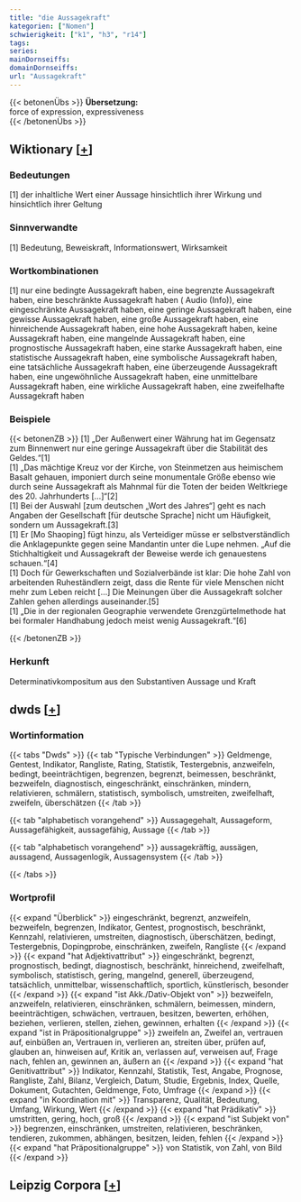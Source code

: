 ```yaml
---
title: "die Aussagekraft"
kategorien: ["Nomen"]
schwierigkeit: ["k1", "h3", "r14"]
tags:
series:
mainDornseiffs:
domainDornseiffs:
url: "Aussagekraft"
---
```


{{< betonenÜbs >}}
**Übersetzung:**  
force of expression, expressiveness  
{{< /betonenÜbs >}}

## Wiktionary [[+](https://de.wiktionary.org/wiki/Aussagekraft)]

### Bedeutungen
[1] der inhaltliche Wert einer Aussage hinsichtlich ihrer Wirkung und hinsichtlich ihrer Geltung  

### Sinnverwandte
[1] Bedeutung, Beweiskraft, Informationswert, Wirksamkeit  

### Wortkombinationen
[1] nur eine bedingte Aussagekraft haben, eine begrenzte Aussagekraft haben, eine beschränkte Aussagekraft haben ( Audio (Info)), eine eingeschränkte Aussagekraft haben, eine geringe Aussagekraft haben, eine gewisse Aussagekraft haben, eine große Aussagekraft haben, eine hinreichende Aussagekraft haben, eine hohe Aussagekraft haben, keine Aussagekraft haben, eine mangelnde Aussagekraft haben, eine prognostische Aussagekraft haben, eine starke Aussagekraft haben, eine statistische Aussagekraft haben, eine symbolische Aussagekraft haben, eine tatsächliche Aussagekraft haben, eine überzeugende Aussagekraft haben, eine ungewöhnliche Aussagekraft haben, eine unmittelbare Aussagekraft haben, eine wirkliche Aussagekraft haben, eine zweifelhafte Aussagekraft haben  

### Beispiele
{{< betonenZB >}}
[1] „Der Außenwert einer Währung hat im Gegensatz zum Binnenwert nur eine geringe Aussagekraft über die Stabilität des Geldes.“[1]  
[1] „Das mächtige Kreuz vor der Kirche, von Steinmetzen aus heimischem Basalt gehauen, imponiert durch seine monumentale Größe ebenso wie durch seine Aussagekraft als Mahnmal für die Toten der beiden Weltkriege des 20. Jahrhunderts […]“[2]  
[1] Bei der Auswahl [zum deutschen „Wort des Jahres“] geht es nach Angaben der Gesellschaft [für deutsche Sprache] nicht um Häufigkeit, sondern um Aussagekraft.[3]  
[1] Er [Mo Shaoping] fügt hinzu, als Verteidiger müsse er selbstverständlich die Anklagepunkte gegen seine Mandantin unter die Lupe nehmen. „Auf die Stichhaltigkeit und Aussagekraft der Beweise werde ich genauestens schauen.“[4]  
[1] Doch für Gewerkschaften und Sozialverbände ist klar: Die hohe Zahl von arbeitenden Ruheständlern zeigt, dass die Rente für viele Menschen nicht mehr zum Leben reicht […] Die Meinungen über die Aussagekraft solcher Zahlen gehen allerdings auseinander.[5]  
[1] „Die in der regionalen Geographie verwendete Grenzgürtelmethode hat bei formaler Handhabung jedoch meist wenig Aussagekraft.“[6]  

{{< /betonenZB >}}
### Herkunft
Determinativkompositum aus den Substantiven Aussage und Kraft  



## dwds [[+](https://www.dwds.de/wb/Aussagekraft)]

### Wortinformation
{{< tabs "Dwds" >}}
{{< tab "Typische Verbindungen" >}}
Geldmenge, Gentest, Indikator, Rangliste, Rating, Statistik, Testergebnis, anzweifeln, bedingt, beeinträchtigen, begrenzen, begrenzt, beimessen, beschränkt, bezweifeln, diagnostisch, eingeschränkt, einschränken, mindern, relativieren, schmälern, statistisch, symbolisch, umstreiten, zweifelhaft, zweifeln, überschätzen
{{< /tab >}}

{{< tab "alphabetisch vorangehend" >}}
Aussagegehalt, Aussageform, Aussagefähigkeit, aussagefähig, Aussage
{{< /tab >}}

{{< tab "alphabetisch vorangehend" >}}
aussagekräftig, aussägen, aussagend, Aussagenlogik, Aussagensystem
{{< /tab >}}

{{< /tabs >}}

### Wortprofil
{{< expand "Überblick" >}} eingeschränkt, begrenzt, anzweifeln, bezweifeln, begrenzen, Indikator, Gentest, prognostisch, beschränkt, Kennzahl, relativieren, umstreiten, diagnostisch, überschätzen, bedingt, Testergebnis, Dopingprobe, einschränken, zweifeln, Rangliste {{< /expand >}}
{{< expand "hat Adjektivattribut" >}} eingeschränkt, begrenzt, prognostisch, bedingt, diagnostisch, beschränkt, hinreichend, zweifelhaft, symbolisch, statistisch, gering, mangelnd, generell, überzeugend, tatsächlich, unmittelbar, wissenschaftlich, sportlich, künstlerisch, besonder {{< /expand >}}
{{< expand "ist Akk./Dativ-Objekt von" >}} bezweifeln, anzweifeln, relativieren, einschränken, schmälern, beimessen, mindern, beeinträchtigen, schwächen, vertrauen, besitzen, bewerten, erhöhen, beziehen, verlieren, stellen, ziehen, gewinnen, erhalten {{< /expand >}}
{{< expand "ist in Präpositionalgruppe" >}} zweifeln an, Zweifel an, vertrauen auf, einbüßen an, Vertrauen in, verlieren an, streiten über, prüfen auf, glauben an, hinweisen auf, Kritik an, verlassen auf, verweisen auf, Frage nach, fehlen an, gewinnen an, äußern an {{< /expand >}}
{{< expand "hat Genitivattribut" >}} Indikator, Kennzahl, Statistik, Test, Angabe, Prognose, Rangliste, Zahl, Bilanz, Vergleich, Datum, Studie, Ergebnis, Index, Quelle, Dokument, Gutachten, Geldmenge, Foto, Umfrage {{< /expand >}}
{{< expand "in Koordination mit" >}} Transparenz, Qualität, Bedeutung, Umfang, Wirkung, Wert {{< /expand >}}
{{< expand "hat Prädikativ" >}} umstritten, gering, hoch, groß {{< /expand >}}
{{< expand "ist Subjekt von" >}} begrenzen, einschränken, umstreiten, relativieren, beschränken, tendieren, zukommen, abhängen, besitzen, leiden, fehlen {{< /expand >}}
{{< expand "hat Präpositionalgruppe" >}} von Statistik, von Zahl, von Bild {{< /expand >}}

## Leipzig Corpora [[+](https://corpora.uni-leipzig.de/en/res?word=Aussagekraft&corpusId=deu_newscrawl-public_2018)]

